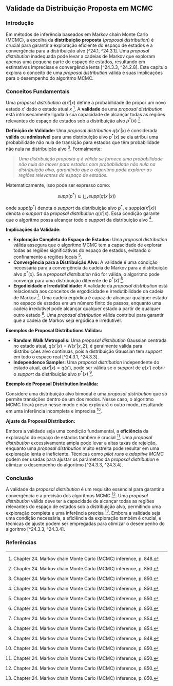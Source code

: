 ## Validade da Distribuição Proposta em MCMC

### Introdução
Em métodos de inferência baseados em Markov chain Monte Carlo (MCMC), a escolha da **distribuição proposta** (*proposal distribution*) é crucial para garantir a exploração eficiente do espaço de estados e a convergência para a distribuição alvo [^24.1, ^24.3.1]. Uma *proposal distribution* inadequada pode levar a cadeias de Markov que exploram apenas uma pequena parte do espaço de estados, resultando em estimativas imprecisas e convergência lenta [^24.3.3, ^24.2.8]. Este capítulo explora o conceito de uma *proposal distribution* válida e suas implicações para o desempenho do algoritmo MCMC.

### Conceitos Fundamentais

Uma *proposal distribution* $q(x'|x)$ define a probabilidade de propor um novo estado $x'$ dado o estado atual $x$ [^24.3.1]. A **validade** de uma *proposal distribution* está intrinsecamente ligada à sua capacidade de alcançar todas as regiões relevantes do espaço de estados sob a distribuição alvo $p^*(x)$ [^24.3.3].

**Definição de Validade:** Uma *proposal distribution* $q(x'|x)$ é considerada **válida** ou **admissível** para uma distribuição alvo $p^*(x)$ se ela atribui uma probabilidade não nula de transição para estados que têm probabilidade não nula na distribuição alvo [^24.3.3]. Formalmente:

> *Uma distribuição proposta q é válida se fornece uma probabilidade não nula de mover para estados com probabilidade não nula na distribuição alvo, garantindo que o algoritmo pode explorar as regiões relevantes do espaço de estados.*

Matematicamente, isso pode ser expresso como:

$$supp(p^*) \subseteq \bigcup_x supp(q(x'|x))$$

onde $supp(p^*)$ denota o *support* da distribuição alvo $p^*$, e $supp(q(x'|x))$ denota o *support* da *proposal distribution* $q(x'|x)$. Essa condição garante que o algoritmo possa alcançar todo o *support* da distribuição alvo [^24.3.3].

**Implicações da Validade:**

*   **Exploração Completa do Espaço de Estados:** Uma *proposal distribution* válida assegura que o algoritmo MCMC tem a capacidade de explorar todas as regiões significativas do espaço de estados, evitando o confinamento a regiões locais [^24.3.3].
*   **Convergência para a Distribuição Alvo:** A validade é uma condição necessária para a convergência da cadeia de Markov para a distribuição alvo $p^*(x)$. Se a *proposal distribution* não for válida, o algoritmo pode convergir para uma distribuição diferente de $p^*(x)$ [^24.3.3].
*   **Ergodicidade e Irredutibilidade:** A validade da *proposal distribution* está relacionada aos conceitos de ergodicidade e irredutibilidade da cadeia de Markov [^24.3.6]. Uma cadeia ergódica é capaz de alcançar qualquer estado no espaço de estados em um número finito de passos, enquanto uma cadeia irredutível pode alcançar qualquer estado a partir de qualquer outro estado [^24.3.6]. Uma *proposal distribution* válida contribui para garantir que a cadeia de Markov seja ergódica e irredutível.

**Exemplos de Proposal Distributions Válidas:**

*   **Random Walk Metropolis:** Uma *proposal distribution* Gaussian centrada no estado atual, $q(x'|x) = N(x'|x, \Sigma)$, é geralmente válida para distribuições alvo contínuas, pois a distribuição Gaussian tem *support* em todo o espaço real [^24.3.1, ^24.3.3].
*   **Independence Sampler:** Uma *proposal distribution* independente do estado atual, $q(x'|x) = q(x')$, pode ser válida se o *support* de $q(x')$ cobrir o *support* da distribuição alvo $p^*(x)$ [^24.3.1].

**Exemplo de Proposal Distribution Inválida:**

Considere uma distribuição alvo bimodal e uma *proposal distribution* que só permite transições dentro de um dos modos. Nesse caso, o algoritmo MCMC ficará preso nesse modo e não explorará o outro modo, resultando em uma inferência incompleta e imprecisa [^24.3.3].

**Ajuste da Proposal Distribution:**

Embora a validade seja uma condição fundamental, a **eficiência** da exploração do espaço de estados também é crucial [^24.3.3]. Uma *proposal distribution* excessivamente ampla pode levar a altas taxas de rejeição, enquanto uma *proposal distribution* muito estreita pode resultar em uma exploração lenta e ineficiente. Técnicas como *pilot runs* e *adaptive MCMC* podem ser usadas para ajustar os parâmetros da *proposal distribution* e otimizar o desempenho do algoritmo [^24.3.3, ^24.3.4].

### Conclusão

A validade da *proposal distribution* é um requisito essencial para garantir a convergência e a precisão dos algoritmos MCMC [^24.3.3]. Uma *proposal distribution* válida deve ter a capacidade de alcançar todas as regiões relevantes do espaço de estados sob a distribuição alvo, permitindo uma exploração completa e uma inferência precisa [^24.3.3]. Embora a validade seja uma condição necessária, a eficiência da exploração também é crucial, e técnicas de ajuste podem ser empregadas para otimizar o desempenho do algoritmo [^24.3.3, ^24.3.4].

### Referências
[^24.1]: Chapter 24. Markov chain Monte Carlo (MCMC) inference, p. 837.
[^24.3.1]: Chapter 24. Markov chain Monte Carlo (MCMC) inference, p. 848.
[^24.3.3]: Chapter 24. Markov chain Monte Carlo (MCMC) inference, p. 850.
[^24.2.8]: Chapter 24. Markov chain Monte Carlo (MCMC) inference, p. 847.
[^24.3.6]: Chapter 24. Markov chain Monte Carlo (MCMC) inference, p. 854.
[^24.3.4]: Chapter 24. Markov chain Monte Carlo (MCMC) inference, p. 853.
<!-- END -->